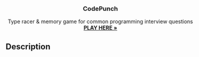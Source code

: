<br />
<p align="center">
  <h3 align="center"> CodePunch </h3>

  <p align="center">
    Type racer &amp; memory game for common programming interview questions
    <br />
    <a href="https://blakley.github.io/Image-Rotation/"><strong>PLAY HERE »</strong></a>
    <br />
  </p>
</p>


## Description
